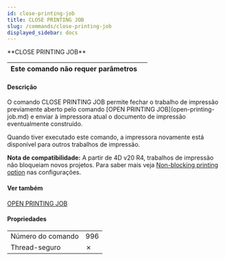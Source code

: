 ```yaml
---
id: close-printing-job
title: CLOSE PRINTING JOB
slug: /commands/close-printing-job
displayed_sidebar: docs
---
```


<!--REF #_command_.CLOSE PRINTING JOB.Syntax-->**CLOSE PRINTING JOB**<!-- END REF-->
<!--REF #_command_.CLOSE PRINTING JOB.Params-->
| Este comando não requer parâmetros |  |
| --- | --- |

<!-- END REF-->

#### Descrição 

<!--REF #_command_.CLOSE PRINTING JOB.Summary-->O comando CLOSE PRINTING JOB permite fechar o trabalho de impressão previamente aberto pelo comando [OPEN PRINTING JOB](open-printing-job.md) e enviar à impressora atual o documento de impressão eventualmente construído.<!-- END REF-->

Quando tiver executado este comando, a impressora novamente está disponível para outros trabalhos de impressão.

**Nota de compatibilidade:** A partir de 4D v20 R4, trabalhos de impressão não bloqueiam novos projetos. Para saber mais veja [Non-blocking printing option](../settings/compatibility.md) nas configurações.

#### Ver também 

[OPEN PRINTING JOB](open-printing-job.md)  

#### Propriedades

|  |  |
| --- | --- |
| Número do comando | 996 |
| Thread-seguro | &cross; |


